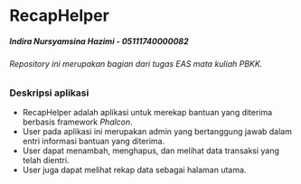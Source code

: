 # RecapHelper
##### Indira Nursyamsina Hazimi - 05111740000082
###### Repository ini merupakan bagian dari tugas EAS mata kuliah PBKK.
### Deskripsi aplikasi
- RecapHelper adalah aplikasi untuk merekap bantuan yang diterima berbasis framework _Phalcon_.
- User pada aplikasi ini merupakan admin yang bertanggung jawab dalam entri informasi bantuan yang diterima.
- User dapat menambah, menghapus, dan melihat data transaksi yang telah dientri.
- User juga dapat melihat rekap data sebagai halaman utama.
